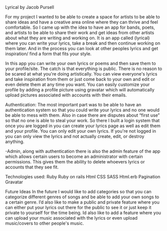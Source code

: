 Lyrical by Jacob Pursell


For my project I wanted to be able to create a space for artists to be able to share ideas and have a creative area online where they can thrive and feel comfortable. So I came up with the idea to have an app for bands, poets, and artists to be able to share their work and get ideas from other artists about what they are writing and working on. It is an app called (lyrical) where you can write your lyrics, take a break and then continue working on them later. And in the process you can look at other peoples lyrics and get inspiration/ find a form that fits your style.

In this app you can write your own lyrics or poems and then save them to your profile/site. The catch is that everything is public. There is no reason to be scared at what you're doing artistically. You can view everyone's lyrics and take inspiration from them or just come back to your own and edit or even delete them at any time you want. You can easily customize your profile by adding a profile picture using gravatar which will automatically upload pictures associated with accounts with their emails. 


Authentication:
The most important part was to be able to have an authentication system so that you could write your lyrics and no one would be able to mess with them. Also in case there are disputes about “first use” so that no one is able to steal your work. So there I built a login system that once you are logged in you can create your lyrics page as well as edit them and your profile. You can only edit your own lyrics. If you're not logged in you can only view the lyrics and not actually create, edit, or destroy anything.

-Admin, along with authentication there is also the admin feature of the app which allows certain users to become an administrator with certain permissions. This gives them the ability to delete whoevers lyrics or accounts that they see fit. 

Technologies used:
Ruby
Ruby on rails
Html
CSS
SASS
Html.erb
Pagination
Gravatar

Future Ideas
In the future I would like to add categories so that you can categorize different genres of songs and be able to add your own songs to a certain genre. I’d also like to make a public and private feature where you can either put your lyrics out there for the public to see it or just keep it private to yourself for the time being. Id also like to add a feature where you can upload your music associated with the lyrics or even upload music/covers to other people's music. 


